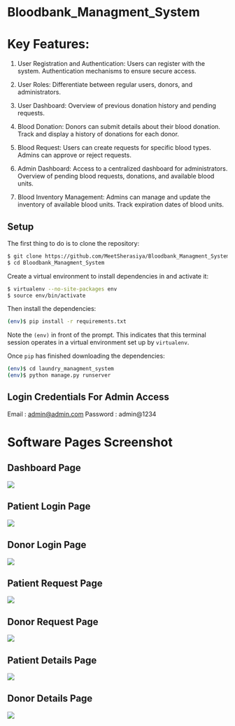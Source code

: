 ﻿# Bloodbank_Managment_System

# Key Features:

1. User Registration and Authentication:
Users can register with the system.
Authentication mechanisms to ensure secure access.

2. User Roles:
Differentiate between regular users, donors, and administrators.

3. User Dashboard:
Overview of previous donation history and pending requests.

4. Blood Donation:
Donors can submit details about their blood donation.
Track and display a history of donations for each donor.

5. Blood Request:
Users can create requests for specific blood types.
Admins can approve or reject requests.

6. Admin Dashboard:
Access to a centralized dashboard for administrators.
Overview of pending blood requests, donations, and available blood units.

7. Blood Inventory Management:
Admins can manage and update the inventory of available blood units.
Track expiration dates of blood units.


## Setup

The first thing to do is to clone the repository:

```sh
$ git clone https://github.com/MeetSherasiya/Bloodbank_Managment_System.git
$ cd Bloodbank_Managment_System
```

Create a virtual environment to install dependencies in and activate it:

```sh
$ virtualenv --no-site-packages env
$ source env/bin/activate
```

Then install the dependencies:

```sh
(env)$ pip install -r requirements.txt
```
Note the `(env)` in front of the prompt. This indicates that this terminal
session operates in a virtual environment set up by `virtualenv`.

Once `pip` has finished downloading the dependencies:
```sh
(env)$ cd laundry_managment_system
(env)$ python manage.py runserver
```

## Login Credentials For Admin Access

Email : admin@admin.com
Password : admin@1234

# Software Pages Screenshot

## Dashboard Page

<img src='screenshots/homepage.png' >

## Patient Login Page

<img src='screenshots/patient_register.png' >

## Donor Login Page

<img src='screenshots/donor_register.png' >

## Patient Request Page

<img src='screenshots/blood_request.png' >

## Donor Request Page

<img src='screenshots/blood_donate_request.png' >

## Patient Details Page

<img src='screenshots/patient_details.png' >

## Donor Details Page

<img src='screenshots/donor_details.png' >
